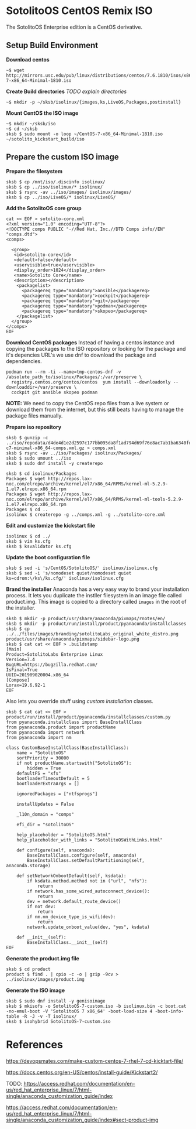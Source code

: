 # SotolitoOS CentOS Remix ISO

The SotolitoOS Enterprise edition is a CentOS derivative.

## Setup Build Environment

**Download centos**

```
~$ wget http://mirrors.usc.edu/pub/linux/distributions/centos/7.6.1810/isos/x86_64/CentOS-7-x86_64-Minimal-1810.iso
```

**Create Build directories**
*TODO explain directories*

```
~$ mkdir -p ~/sksb/isolinux/{images,ks,LiveOS,Packages,postinstall}
```

**Mount CentOS the ISO image**

```
~$ mkdir ~/sksb/iso
~$ cd ~/sksb
sksb $ sudo mount -o loop ~/CentOS-7-x86_64-Minimal-1810.iso ~/sotolito_kickstart_build/iso
```

## Prepare the custom ISO image

**Prepare the filesystem**
```
sksb $ cp /mnt/iso/.discinfo isolinux/
sksb $ cp ../iso/isolinux/* isolinux/
sksb $ rsync -av ../iso/images/ isolinux/images/
sksb $ cp ../iso/LiveOS/* isolinux/LiveOS/
```

**Add the SotolitoOS core group**

```
cat << EOF > sotolito-core.xml
<?xml version="1.0" encoding="UTF-8"?>
<!DOCTYPE comps PUBLIC "-//Red Hat, Inc.//DTD Comps info//EN" "comps.dtd">
<comps>
        
  <group>
   <id>sotolito-core</id>
   <default>false</default>
   <uservisible>true</uservisible>
   <display_order>1024</display_order>
   <name>Sotolito Core</name>
   <description></description>
    <packagelist>
      <packagereq type="mandatory">ansible</packagereq>
      <packagereq type="mandatory">cockpit</packagereq>
      <packagereq type="mandatory">git</packagereq>
      <packagereq type="mandatory">podman</packagereq>
      <packagereq type="mandatory">skopeo</packagereq>
    </packagelist>
  </group>
</comps>
EOF
```

**Download CentOS packages**
Instead of having a centos instance and copying the packages to the ISO repository 
or looking for the package and it's depencies URL's we use dnf to download the 
package and dependencies.

```
podman run --rm -ti --name=tmp-centos-dnf -v /absolute_path_to/isolinux/Packages/:/var/preserve \
  registry.centos.org/centos/centos  yum install --downloadonly --downloaddir=/var/preserve \
  cockpit git ansible skopeo podman
```
**NOTE:** We need to copy the CentOS repo files from a live system or download them from the internet,
but this still beats having to manage the package files manually.

**Prepare iso repository**
```
sksb $ gunzip -c ../iso/repodata/d4de4d1e2d2597c177bb095da8f1ad794d69f76e8ac7ab1ba6340fdd0969e936-c7-minimal-x86_64-comps.xml.gz > comps.xml
sksb $ rsync -av ../iso/Packages/ isolinux/Packages/
sksb $ sudo umount ../iso
sksb $ sudo dnf install -y createrepo

sksb $ cd isolinux/Packages
Packages $ wget http://repos.lax-noc.com/elrepo/archive/kernel/el7/x86_64/RPMS/kernel-ml-5.2.9-1.el7.elrepo.x86_64.rpm
Packages $ wget http://repos.lax-noc.com/elrepo/archive/kernel/el7/x86_64/RPMS/kernel-ml-tools-5.2.9-1.el7.elrepo.x86_64.rpm
Packages $ cd ..
isolinux $ createrepo -g ../comps.xml -g ../sotolito-core.xml
```

**Edit and customize the kickstart file**
```
isolinux $ cd ../
sksb $ vim ks.cfg
sksb $ ksvalidator ks.cfg
```

**Update the boot configuration file**

```
sksb $ sed -i 's/CentOS/SotolitoOS/' isolinux/isolinux.cfg
sksb $ sed -i 's/nomodeset quiet/nomodeset quiet ks=cdrom:\/ks\/ks.cfg/' isolinux/isolinux.cfg
```

**Brand the installer**
Anaconda has a very easy way to brand your installation process. It lets you
duplicate the instller filesystem in an image file called product.img.
This image is copied to a directory called `images` in the root of the installer.

```
sksb $ mkdir -p product/usr/share/anaconda/pixmaps/rnotes/en/
sksb $ mkdir -p product/run/install/product/pyanaconda/installclasses
sksb $ cp ../../files/images/branding/sotolitoLabs_original_white_distro.png product/usr/share/anaconda/pixmaps/sidebar-logo.png 
sksb $ cat cat << EOF > .buildstamp
[Main]
Product=SotolitoLabs Enterprise Linux
Version=7.4
BugURL=https://bugzilla.redhat.com/
IsFinal=True
UUID=201909020004.x86_64
[Compose]
Lorax=19.6.92-1
EOF
```

Also lets you override stuff using *custom installation* classes.

```
sksb $ cat cat << EOF > product/run/install/product/pyanaconda/installclasses/custom.py
from pyanaconda.installclass import BaseInstallClass
from pyanaconda.product import productName
from pyanaconda import network
from pyanaconda import nm

class CustomBaseInstallClass(BaseInstallClass):
    name = "SotolitoOS"
    sortPriority = 30000
    if not productName.startswith("SotolitoOS"):
        hidden = True
    defaultFS = "xfs"
    bootloaderTimeoutDefault = 5
    bootloaderExtraArgs = []

    ignoredPackages = ["ntfsprogs"]

    installUpdates = False

    _l10n_domain = "comps"

    efi_dir = "sotolitoOS"

    help_placeholder = "SotolitoOS.html"
    help_placeholder_with_links = "SotolitoOSWithLinks.html"

    def configure(self, anaconda):
        BaseInstallClass.configure(self, anaconda)
        BaseInstallClass.setDefaultPartitioning(self, anaconda.storage)

    def setNetworkOnbootDefault(self, ksdata):
        if ksdata.method.method not in ("url", "nfs"):
            return
        if network.has_some_wired_autoconnect_device():
            return
        dev = network.default_route_device()
        if not dev:
            return
        if nm.nm_device_type_is_wifi(dev):
            return
        network.update_onboot_value(dev, "yes", ksdata)

    def __init__(self):
        BaseInstallClass.__init__(self)
EOF
```

**Generate the product.img file**

```
sksb $ cd product
product $ find . | cpio -c -o | gzip -9cv > ../isolinux/images/product.img

```


**Generate the ISO image**

```
sksb $ sudo dnf install -y genisoimage
sksb $ mkisofs -o SotolitoOS-7-custom.iso -b isolinux.bin -c boot.cat -no-emul-boot -V 'SotolitoOS 7 x86_64' -boot-load-size 4 -boot-info-table -R -J -v -T isolinux/
sksb $ isohybrid SotolitoOS-7-custom.iso
```




# References
https://devopsmates.com/make-custom-centos-7-rhel-7-cd-kicktart-file/

https://docs.centos.org/en-US/centos/install-guide/Kickstart2/

TODO: https://access.redhat.com/documentation/en-us/red_hat_enterprise_linux/7/html-single/anaconda_customization_guide/index

https://access.redhat.com/documentation/en-us/red_hat_enterprise_linux/7/html-single/anaconda_customization_guide/index#sect-product-img
